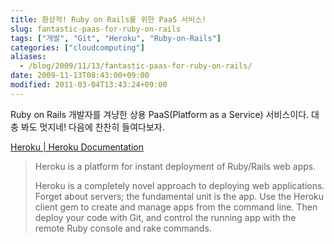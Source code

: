 ```yaml
---
title: 환상적! Ruby on Rails를 위한 PaaS 서비스!
slug: fantastic-paas-for-ruby-on-rails
tags: ["개발", "Git", "Heroku", "Ruby-on-Rails"]
categories: ["cloudcomputing"]
aliases:
  - /blog/2009/11/13/fantastic-paas-for-ruby-on-rails/
date: 2009-11-13T08:43:00+09:00
modified: 2011-03-04T13:43:24+09:00
---
```

Ruby on Rails 개발자를 겨냥한 상용 PaaS(Platform as a Service)
서비스이다. 대충 봐도 멋지네! 다음에 찬찬히 들여다보자.

[Heroku \| Heroku Documentation](http://docs.heroku.com/)

> Heroku is a platform for instant deployment of Ruby/Rails web apps.  
>   
> Heroku is a completely novel approach to deploying web applications. Forget about servers; the fundamental unit is the app. Use the Heroku client gem to create and manage apps from the command line. Then deploy your code with Git, and control the running app with the remote Ruby console and rake commands.


